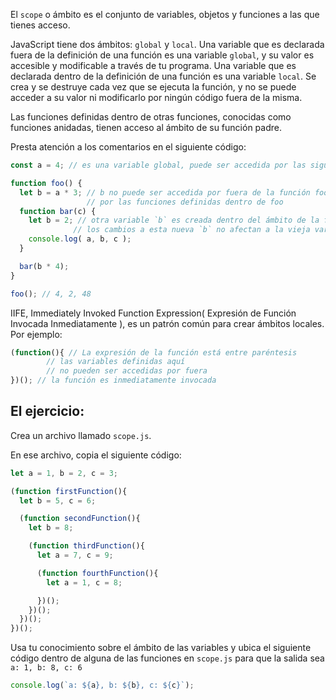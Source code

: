 El `scope` o ámbito es el conjunto de variables, objetos y funciones a las que tienes acceso.

JavaScript tiene dos ámbitos: `global` y `local`. Una variable que es declarada fuera de la definición de una función es una variable `global`, y su valor es accesible y modificable a través de tu programa. Una variable que es declarada dentro de la definición de una función es una variable `local`. Se crea y se destruye cada vez que se ejecuta la función, y no se puede acceder a su valor ni modificarlo por ningún código fuera de la misma.

Las funciones definidas dentro de otras funciones, conocidas como funciones anidadas, tienen acceso al ámbito de su función padre.

Presta atención a los comentarios en el siguiente código:

```js
const a = 4; // es una variable global, puede ser accedida por las siguientes funciones

function foo() {
  let b = a * 3; // b no puede ser accedida por fuera de la función foo, pero puede ser accedida
                 // por las funciones definidas dentro de foo
  function bar(c) {
    let b = 2; // otra variable `b` es creada dentro del ámbito de la función bar
              // los cambios a esta nueva `b` no afectan a la vieja variable `b`
    console.log( a, b, c );
  }

  bar(b * 4);
}

foo(); // 4, 2, 48
```
IIFE, Immediately Invoked Function Expression( Expresión de Función Invocada Inmediatamente ), es un patrón común para crear ámbitos locales.
Por ejemplo:
```js
(function(){ // La expresión de la función está entre paréntesis
		// las variables definidas aquí
		// no pueden ser accedidas por fuera
})(); // la función es inmediatamente invocada
```
## El ejercicio:

Crea un archivo llamado `scope.js`.

En ese archivo, copia el siguiente código:
```js
let a = 1, b = 2, c = 3;

(function firstFunction(){
  let b = 5, c = 6;

  (function secondFunction(){
    let b = 8;

    (function thirdFunction(){
      let a = 7, c = 9;

      (function fourthFunction(){
        let a = 1, c = 8;

      })();
    })();
  })();
})();
```

Usa tu conocimiento sobre el ámbito de las variables y ubica el siguiente código dentro de alguna de las funciones
en `scope.js` para que la salida sea `a: 1, b: 8, c: 6`
```js
console.log(`a: ${a}, b: ${b}, c: ${c}`);
```
